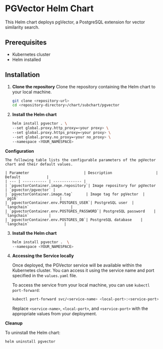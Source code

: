 # PGVector Helm Chart

This Helm chart deploys pgVector, a PostgreSQL extension for vector similarity search.

## Prerequisites

- Kubernetes cluster
- Helm installed

## Installation

1. **Clone the repository**
    Clone the repository containing the Helm chart to your local machine.
    
    ```sh
    git clone <repository-url>
    cd <repository-directory>/chart/subchart/pgvector
    ```

2. **Install the Helm chart**

    ```sh
    helm install pgvector . \
    --set global.proxy.http_proxy=<your proxy> \
    --set global.proxy.https_proxy=<your proxy> \
    --set global.proxy.no_proxy=<your no_proxy> \
    --namespace <YOUR_NAMESPACE>
    ```

**Configuration**

    The following table lists the configurable parameters of the pgVector chart and their default values.

    | Parameter                         | Description                    | Default            |
    | --- | ----------- | ------------- |
    | `pgvectorContainer.image.repository`| Image repository for pgVector    | `pgvector/pgvector` |
    | `pgvectorContainer.image.tag`      | Image tag for pgVector  | `pg16`                   |
    | `pgvectorContainer.env.POSTGRES_USER`| PostgreSQL user  | `langchain`                   |
    | `pgvectorContainer.env.POSTGRES_PASSWORD`| PostgreSQL password    | `langchain`         |
    | `pgvectorContainer.env.POSTGRES_DB`| PostgreSQL database    | `langchain`                | 

3. **Install the Helm chart**

    ```sh
    helm install pgvector .  \
    --namespace <YOUR_NAMESPACE>
    ``` 
4. **Accessing the Service locally**

    Once deployed, the PGVector service will be available within the Kubernetes cluster. You can access it using the service name and port specified in the `values.yaml` file.

    To access the service from your local machine, you can use `kubectl port-forward`:

    ```sh
    kubectl port-forward svc/<service-name> <local-port>:<service-port>
    ```
    Replace `<service-name>`, `<local-port>`, and `<service-port>` with the appropriate values from your deployment.

**Cleanup**

To uninstall the Helm chart:
```sh
helm uninstall pgvector
```